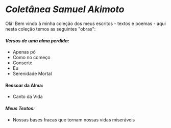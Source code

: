 # ***Coletânea Samuel Akimoto***

Olá! Bem vindo à minha coleção dos meus escritos - textos e poemas - aqui nesta coleção temos as seguintes "obras":

#### ***Versos de uma alma perdida:***

- Apenas pó 
- Como no começo
- Conserte
- Eu
- Serenidade Mortal

#### **Ressoar da Alma:**

- Canto da Vida

#### ***Meus Textos:***

- Nossas bases fracas que tornam nossas vidas miseráveis

